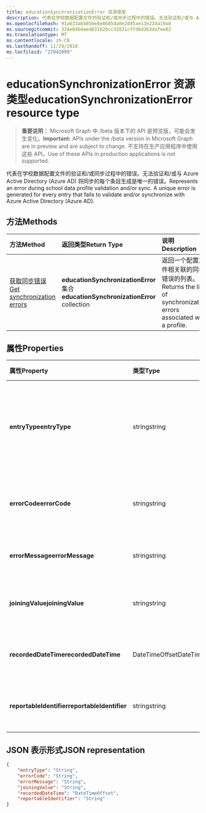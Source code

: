 ```yaml
---
title: educationSynchronizationError 资源类型
description: 代表在学校数据配置文件的验证和/或同步过程中的错误。无法验证和/或与 Azure Active Directory (Azure AD) 将同步的每个条目生成是唯一的错误。
ms.openlocfilehash: 91a633ab4056e8e86854a0e2d45ae13e22da19a8
ms.sourcegitcommit: 334e84b4aed63162bcc31831cffd6d363dafee02
ms.translationtype: MT
ms.contentlocale: zh-CN
ms.lasthandoff: 11/29/2018
ms.locfileid: "27042099"
---
```

# <a name="educationsynchronizationerror-resource-type"></a><span data-ttu-id="ab6c3-103">educationSynchronizationError 资源类型</span><span class="sxs-lookup"><span data-stu-id="ab6c3-103">educationSynchronizationError resource type</span></span>

> <span data-ttu-id="ab6c3-104">**重要说明：** Microsoft Graph 中 /beta 版本下的 API 是预览版，可能会发生变化。</span><span class="sxs-lookup"><span data-stu-id="ab6c3-104">**Important:** APIs under the /beta version in Microsoft Graph are in preview and are subject to change.</span></span> <span data-ttu-id="ab6c3-105">不支持在生产应用程序中使用这些 API。</span><span class="sxs-lookup"><span data-stu-id="ab6c3-105">Use of these APIs in production applications is not supported.</span></span>

<span data-ttu-id="ab6c3-106">代表在学校数据配置文件的验证和/或同步过程中的错误。无法验证和/或与 Azure Active Directory (Azure AD) 将同步的每个条目生成是唯一的错误。</span><span class="sxs-lookup"><span data-stu-id="ab6c3-106">Represents an error during school data profile validation and/or sync. A unique error is generated for every entry that fails to validate and/or synchronize with Azure Active Directory (Azure AD).</span></span>

## <a name="methods"></a><span data-ttu-id="ab6c3-107">方法</span><span class="sxs-lookup"><span data-stu-id="ab6c3-107">Methods</span></span>

| <span data-ttu-id="ab6c3-108">方法</span><span class="sxs-lookup"><span data-stu-id="ab6c3-108">Method</span></span> | <span data-ttu-id="ab6c3-109">返回类型</span><span class="sxs-lookup"><span data-stu-id="ab6c3-109">Return Type</span></span> | <span data-ttu-id="ab6c3-110">说明</span><span class="sxs-lookup"><span data-stu-id="ab6c3-110">Description</span></span> |
|:-|:-|:-|
| [<span data-ttu-id="ab6c3-111">获取同步错误</span><span class="sxs-lookup"><span data-stu-id="ab6c3-111">Get synchronization errors</span></span>](../api/educationsynchronizationerrors-get.md) | <span data-ttu-id="ab6c3-112">**educationSynchronizationError**集合</span><span class="sxs-lookup"><span data-stu-id="ab6c3-112">**educationSynchronizationError** collection</span></span>| <span data-ttu-id="ab6c3-113">返回一个配置文件相关联的同步错误的列表。</span><span class="sxs-lookup"><span data-stu-id="ab6c3-113">Returns the list of synchronization errors associated with a profile.</span></span> |

## <a name="properties"></a><span data-ttu-id="ab6c3-114">属性</span><span class="sxs-lookup"><span data-stu-id="ab6c3-114">Properties</span></span>

| <span data-ttu-id="ab6c3-115">属性</span><span class="sxs-lookup"><span data-stu-id="ab6c3-115">Property</span></span> | <span data-ttu-id="ab6c3-116">类型</span><span class="sxs-lookup"><span data-stu-id="ab6c3-116">Type</span></span> | <span data-ttu-id="ab6c3-117">说明</span><span class="sxs-lookup"><span data-stu-id="ab6c3-117">Description</span></span> |
|:-|:-|:-|
| <span data-ttu-id="ab6c3-118">**entryType**</span><span class="sxs-lookup"><span data-stu-id="ab6c3-118">**entryType**</span></span> | <span data-ttu-id="ab6c3-119">string</span><span class="sxs-lookup"><span data-stu-id="ab6c3-119">string</span></span> |  <span data-ttu-id="ab6c3-120">代表同步实体 （学校、 节、 学生、 教师）。</span><span class="sxs-lookup"><span data-stu-id="ab6c3-120">Represents the sync entity (school, section, student, teacher).</span></span>       |
| <span data-ttu-id="ab6c3-121">**errorCode**</span><span class="sxs-lookup"><span data-stu-id="ab6c3-121">**errorCode**</span></span> | <span data-ttu-id="ab6c3-122">string</span><span class="sxs-lookup"><span data-stu-id="ab6c3-122">string</span></span> |  <span data-ttu-id="ab6c3-123">表示此错误的错误代码。</span><span class="sxs-lookup"><span data-stu-id="ab6c3-123">Represents the error code for this error.</span></span>         |
| <span data-ttu-id="ab6c3-124">**errorMessage**</span><span class="sxs-lookup"><span data-stu-id="ab6c3-124">**errorMessage**</span></span> | <span data-ttu-id="ab6c3-125">string</span><span class="sxs-lookup"><span data-stu-id="ab6c3-125">string</span></span> |  <span data-ttu-id="ab6c3-126">包含错误的说明。</span><span class="sxs-lookup"><span data-stu-id="ab6c3-126">Contains a description of the error.</span></span>        |
| <span data-ttu-id="ab6c3-127">**joiningValue**</span><span class="sxs-lookup"><span data-stu-id="ab6c3-127">**joiningValue**</span></span> | <span data-ttu-id="ab6c3-128">string</span><span class="sxs-lookup"><span data-stu-id="ab6c3-128">string</span></span> |  <span data-ttu-id="ab6c3-129">条目的唯一标识符。</span><span class="sxs-lookup"><span data-stu-id="ab6c3-129">The unique identifier for the entry.</span></span>         |
| <span data-ttu-id="ab6c3-130">**recordedDateTime**</span><span class="sxs-lookup"><span data-stu-id="ab6c3-130">**recordedDateTime**</span></span> | <span data-ttu-id="ab6c3-131">DateTimeOffset</span><span class="sxs-lookup"><span data-stu-id="ab6c3-131">DateTimeOffset</span></span> | <span data-ttu-id="ab6c3-132">出现此错误的时间。</span><span class="sxs-lookup"><span data-stu-id="ab6c3-132">The time of occurrence of this error.</span></span>         |
| <span data-ttu-id="ab6c3-133">**reportableIdentifier**</span><span class="sxs-lookup"><span data-stu-id="ab6c3-133">**reportableIdentifier**</span></span> | <span data-ttu-id="ab6c3-134">string</span><span class="sxs-lookup"><span data-stu-id="ab6c3-134">string</span></span> | <span data-ttu-id="ab6c3-135">此错误条目的标识符。</span><span class="sxs-lookup"><span data-stu-id="ab6c3-135">The identifier of this error entry.</span></span>       |

## <a name="json-representation"></a><span data-ttu-id="ab6c3-136">JSON 表示形式</span><span class="sxs-lookup"><span data-stu-id="ab6c3-136">JSON representation</span></span>
<!-- {
  "blockType": "resource",
  "optionalProperties": [

  ],
  "@odata.type": "#microsoft.graph.educationSynchronizationError"
}-->

```json
{
    "entryType": "String",
    "errorCode": "String",
    "errorMessage": "String",
    "joiningValue": "String",
    "recordedDateTime": "DateTimeOffset",
    "reportableIdentifier": "String"
}
```
